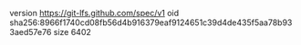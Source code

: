 version https://git-lfs.github.com/spec/v1
oid sha256:8966f1740cd08fb56d4b916379eaf9124651c39d4de435f5aa78b933aed57e76
size 6402
